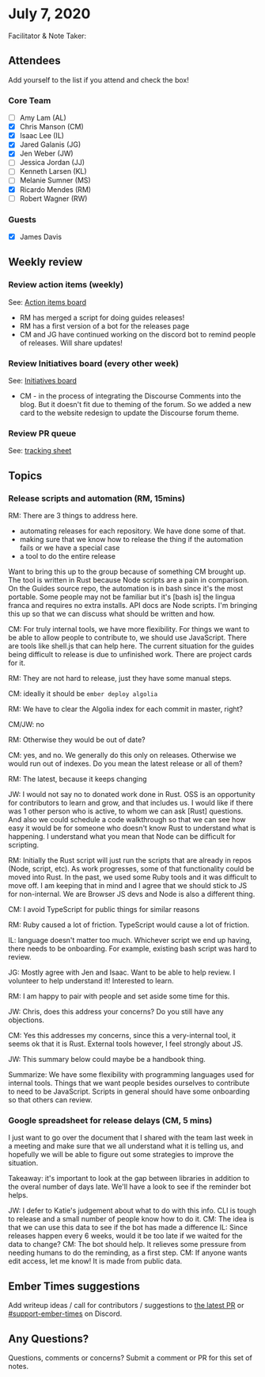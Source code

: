 # July 7, 2020

Facilitator & Note Taker: 

## Attendees

Add yourself to the list if you attend and check the box!

### Core Team
- [ ] Amy Lam (AL)
- [x] Chris Manson (CM)
- [x] Isaac Lee (IL)
- [x] Jared Galanis (JG)
- [x] Jen Weber (JW)
- [ ] Jessica Jordan (JJ)
- [ ] Kenneth Larsen (KL)
- [ ] Melanie Sumner (MS)
- [x] Ricardo Mendes (RM)
- [ ] Robert Wagner (RW)

### Guests
- [x] James Davis

## Weekly review

### Review action items (weekly)
See: [Action items board](https://github.com/orgs/ember-learn/projects/47)

- RM has merged a script for doing guides releases!
- RM has a first version of a bot for the releases page
- CM and JG have continued working on the discord bot to remind people of releases. Will share updates!

### Review Initiatives board (every other week)
See: [Initiatives board](https://github.com/orgs/ember-learn/projects/19)

- CM - in the process of integrating the Discourse Comments into the blog. But it doesn't fit due to theming of the forum. So we added a new card to the website redesign to update the Discourse forum theme.

### Review PR queue

See: [tracking sheet](https://docs.google.com/spreadsheets/d/1sPyN9z9wZMpTNwqCfa6R9QSPZkIW4iQd-H4gZC7ILLk/edit#gid=2035777454)

## Topics

### Release scripts and automation (RM, 15mins)

RM: There are 3 things to address here.
- automating releases for each repository. We have done some of that.
- making sure that we know how to release the thing if the automation fails or we have a special case
- a tool to do the entire release

Want to bring this up to the group because of something CM brought up. The tool is written in Rust because Node scripts are a pain in comparison. On the Guides source repo, the automation is in bash since it's the most portable. Some people may not be familiar but it's [bash is] the lingua franca and requires no extra installs. API docs are Node scripts. I'm bringing this up so that we can discuss what should be written and how.

CM: For truly internal tools, we have more flexibility. For things we want to be able to allow people to contribute to, we should use JavaScript. There are tools like shell.js that can help here. The current situation for the guides being difficult to release is due to unfinished work. There are project cards for it.

RM: They are not hard to release, just they have some manual steps.

CM: ideally it should be `ember deploy algolia`

RM: We have to clear the Algolia index for each commit in master, right?

CM/JW: no

RM: Otherwise they would be out of date?

CM: yes, and no. We generally do this only on releases. Otherwise we would run out of indexes. Do you mean the latest release or all of them?

RM: The latest, because it keeps changing

JW: I would not say no to donated work done in Rust. OSS is an opportunity for contributors to learn and grow, and that includes us. I would like if there was 1 other person who is active, to whom we can ask [Rust] questions. And also we could schedule a code walkthrough so that we can see how easy it would be for someone who doesn't know Rust to understand what is happening. I understand what you mean that Node can be difficult for scripting.

RM: Initially the Rust script will just run the scripts that are already in repos (Node, script, etc). As work progresses, some of that functionality could be moved into Rust. In the past, we used some Ruby tools and it was difficult to move off. I am keeping that in mind and I agree that we should stick to JS for non-internal. We are Browser JS devs and Node is also a different thing.

CM: I avoid TypeScript for public things for similar reasons

RM: Ruby caused a lot of friction. TypeScript would cause a lot of friction.

IL: language doesn't matter too much. Whichever script we end up having, there needs to be onboarding. For example, existing bash script was hard to review.

JG: Mostly agree with Jen and Isaac. Want to be able to help review. I volunteer to help understand it! Interested to learn.

RM: I am happy to pair with people and set aside some time for this.

JW: Chris, does this address your concerns? Do you still have any objections.

CM: Yes this addresses my concerns, since this a very-internal tool, it seems ok that it is Rust. External tools however, I feel strongly about JS. 

JW: This summary below could maybe be a handbook thing.

Summarize: We have some flexibility with programming languages used for internal tools. Things that we want people besides ourselves to contribute to need to be JavaScript. Scripts in general should have some onboarding so that others can review.


### Google spreadsheet for release delays (CM, 5 mins)

I just want to go over the document that I shared with the team last week in a meeting and make sure that we all understand what it is telling us, and hopefully we will be able to figure out some strategies to improve the situation.

Takeaway: it's important to look at the gap between libraries in addition to the overal number of days late. We'll have a look to see if the reminder bot helps.

JW: I defer to Katie's judgement about what to do with this info. CLI is tough to release and a small number of people know how to do it.
CM: The idea is that we can use this data to see if the bot has made a difference
IL: Since releases happen every 6 weeks, would it be too late if we waited for the data to change?
CM: The bot should help. It relieves some pressure from needing humans to do the reminding, as a first step.
CM: If anyone wants edit access, let me know! It is made from public data.

## Ember Times suggestions
Add writeup ideas / call for contributors / suggestions to [the latest PR](https://github.com/ember-learn/ember-blog/pulls?q=is%3Aopen+is%3Apr+label%3A%22%F0%9F%97%9E+embertimes%22%20or%20#support-ember-times) or [#support-ember-times](https://discordapp.com/channels/480462759797063690/485450546887786506) on Discord.

## Any Questions?
Questions, comments or concerns? Submit a comment or PR for this set of notes.
